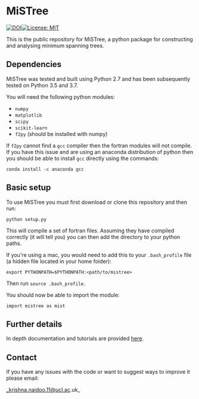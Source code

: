 # MiSTree

[![DOI](https://zenodo.org/badge/170473458.svg)](https://zenodo.org/badge/latestdoi/170473458)[![License: MIT](https://img.shields.io/badge/License-MIT-yellow.svg)](https://opensource.org/licenses/MIT)

This is the public repository for MiSTree, a python package for constructing and
analysing minimum spanning trees.

## Dependencies

MiSTree was tested and built using Python 2.7 and has been subsequently tested on
Python 3.5 and 3.7.

You will need the following python modules:

* `numpy`
* `matplotlib`
* `scipy`
* `scikit-learn`
* `f2py` (should be installed with numpy)

If `f2py` cannot find a `gcc` compiler then the fortran modules will not compile.
If you have this issue and are using an anaconda distribution of python then you
should be able to install `gcc` directly using the commands:

`conda install -c anaconda gcc`

## Basic setup

To use MiSTree you must first download or clone this repository and then run:

`python setup.py`

This will compile a set of fortran files. Assuming they have compiled correctly
(it will tell you) you can then add the directory to your python paths.

If you're using a mac, you would need to add this to your `.bash_profile` file
(a hidden file located in your home folder):

`export PYTHONPATH=$PYTHONPATH:<path/to/mistree>`

Then run `source .bash_profile`.

You should now be able to import the module:

`import mistree as mist`

## Further details

In depth documentation and tutorials are provided [here](https://knaidoo29.github.io/mistreedoc/).

## Contact

If you have any issues with the code or want to suggest ways to improve it please email:

_krishna.naidoo.11@ucl.ac.uk_
